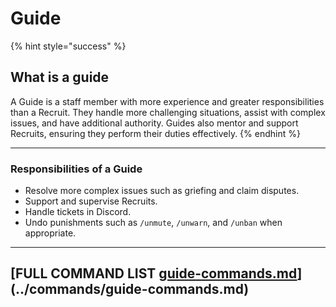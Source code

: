 # Guide

{% hint style="success" %}
## What is a guide

A Guide is a staff member with more experience and greater responsibilities than a Recruit. They handle more challenging situations, assist with complex issues, and have additional authority. Guides also mentor and support Recruits, ensuring they perform their duties effectively.
{% endhint %}

***

### Responsibilities of a Guide

* Resolve more complex issues such as griefing and claim disputes.
* Support and supervise Recruits.
* Handle tickets in Discord.
* Undo punishments such as `/unmute`, `/unwarn`, and `/unban` when appropriate.

***

## [FULL COMMAND LIST [guide-commands.md](../commands/guide-commands.md "mention")](../commands/guide-commands.md)


